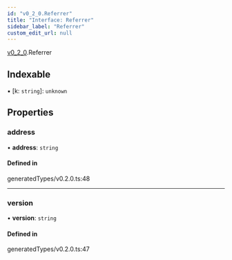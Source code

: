 ```yaml
---
id: "v0_2_0.Referrer"
title: "Interface: Referrer"
sidebar_label: "Referrer"
custom_edit_url: null
---
```


[v0\_2\_0](../namespaces/v0_2_0.md).Referrer

## Indexable

▪ [k: `string`]: `unknown`

## Properties

### address

• **address**: `string`

#### Defined in

generatedTypes/v0.2.0.ts:48

___

### version

• **version**: `string`

#### Defined in

generatedTypes/v0.2.0.ts:47
